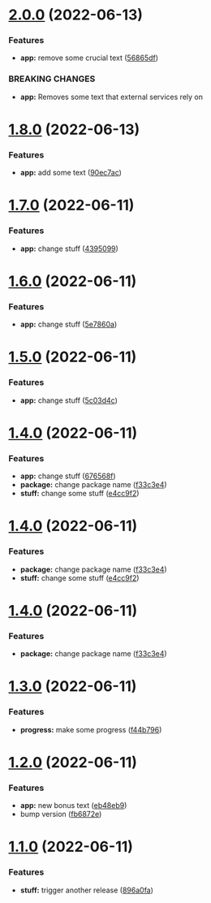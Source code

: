 # [2.0.0](https://github.com/GrumpyPirate/semantic-release-test/compare/v1.8.0...v2.0.0) (2022-06-13)


### Features

* **app:** remove some crucial text ([56865df](https://github.com/GrumpyPirate/semantic-release-test/commit/56865df40d4564c0baab468f060375f09aeb2e3f))


### BREAKING CHANGES

* **app:** Removes some text that external services rely on

# [1.8.0](https://github.com/GrumpyPirate/semantic-release-test/compare/v1.7.0...v1.8.0) (2022-06-13)


### Features

* **app:** add some text ([90ec7ac](https://github.com/GrumpyPirate/semantic-release-test/commit/90ec7ac920a39a57d5f1f406292e4e14a402c319))

# [1.7.0](https://github.com/GrumpyPirate/semantic-release-test/compare/v1.6.0...v1.7.0) (2022-06-11)


### Features

* **app:** change stuff ([4395099](https://github.com/GrumpyPirate/semantic-release-test/commit/43950994b7591f39a0dae17a188f9e0f38deefac))

# [1.6.0](https://github.com/GrumpyPirate/semantic-release-test/compare/v1.5.0...v1.6.0) (2022-06-11)


### Features

* **app:** change stuff ([5e7860a](https://github.com/GrumpyPirate/semantic-release-test/commit/5e7860ab0dd20202cc916fe0fc2a82fc8d8ebac8))

# [1.5.0](https://github.com/GrumpyPirate/semantic-release-test/compare/v1.4.0...v1.5.0) (2022-06-11)


### Features

* **app:** change stuff ([5c03d4c](https://github.com/GrumpyPirate/semantic-release-test/commit/5c03d4cbbb235efd4e0cfefef0651092c5ba2fff))

# [1.4.0](https://github.com/GrumpyPirate/semantic-release-test/compare/v1.3.0...v1.4.0) (2022-06-11)


### Features

* **app:** change stuff ([676568f](https://github.com/GrumpyPirate/semantic-release-test/commit/676568fc9f590dd48f1210436c7cf04b0a205be1))
* **package:** change package name ([f33c3e4](https://github.com/GrumpyPirate/semantic-release-test/commit/f33c3e4c2fdb219c4d1ffa0a9e4bc724dd294f7d))
* **stuff:** change some stuff ([e4cc9f2](https://github.com/GrumpyPirate/semantic-release-test/commit/e4cc9f28c7e435aab085456c6962de7030bafd74))

# [1.4.0](https://github.com/GrumpyPirate/semantic-release-test/compare/v1.3.0...v1.4.0) (2022-06-11)


### Features

* **package:** change package name ([f33c3e4](https://github.com/GrumpyPirate/semantic-release-test/commit/f33c3e4c2fdb219c4d1ffa0a9e4bc724dd294f7d))
* **stuff:** change some stuff ([e4cc9f2](https://github.com/GrumpyPirate/semantic-release-test/commit/e4cc9f28c7e435aab085456c6962de7030bafd74))

# [1.4.0](https://github.com/GrumpyPirate/semantic-release-test/compare/v1.3.0...v1.4.0) (2022-06-11)


### Features

* **package:** change package name ([f33c3e4](https://github.com/GrumpyPirate/semantic-release-test/commit/f33c3e4c2fdb219c4d1ffa0a9e4bc724dd294f7d))

# [1.3.0](https://github.com/GrumpyPirate/semantic-release-test/compare/v1.2.0...v1.3.0) (2022-06-11)


### Features

* **progress:** make some progress ([f44b796](https://github.com/GrumpyPirate/semantic-release-test/commit/f44b7968d69de4ded29723f6baf4ca2437690170))

# [1.2.0](https://github.com/GrumpyPirate/semantic-release-test/compare/v1.1.0...v1.2.0) (2022-06-11)


### Features

* **app:** new bonus text ([eb48eb9](https://github.com/GrumpyPirate/semantic-release-test/commit/eb48eb9e36cdc1748f226afb661d69639bbbc097))
* bump version ([fb6872e](https://github.com/GrumpyPirate/semantic-release-test/commit/fb6872ee8d13cb3eec017889b2f06b5e093806d9))

# [1.1.0](https://github.com/GrumpyPirate/semantic-release-test/compare/v1.0.0...v1.1.0) (2022-06-11)


### Features

* **stuff:** trigger another release ([896a0fa](https://github.com/GrumpyPirate/semantic-release-test/commit/896a0fab54df68f943c148ef042b0064a9ff6353))
